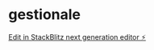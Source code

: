 # gestionale

[Edit in StackBlitz next generation editor ⚡️](https://stackblitz.com/~/github.com/alextp87/gestionale)